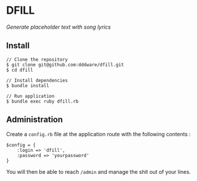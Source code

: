 # DFILL

_Generate placeholder text with song lyrics_



## Install

    // Clone the repository
    $ git clone git@github.com:dddware/dfill.git
    $ cd dfill

    // Install dependencies
    $ bundle install

    // Run application
    $ bundle exec ruby dfill.rb



## Administration

Create a `config.rb` file at the application route with the following contents :

    $config = {
        :login => 'dfill',
        :password => 'yourpassword'
    }

You will then be able to reach `/admin` and manage the shit out of your lines.